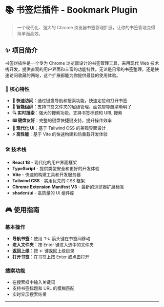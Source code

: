 # 📚 书签烂插件 - Bookmark Plugin

> 一个现代化、强大的 Chrome 浏览器书签管理扩展，让你的书签管理变得简单而高效。

## ✨ 项目简介

书签烂插件是一个专为 Chrome 浏览器设计的书签管理工具，采用现代 Web 技术栈开发，提供直观的用户界面和丰富的功能特性。无论是日常的书签整理，还是快速访问收藏的网站，这个扩展都能为你提供最佳的使用体验。

### 🎯 核心特性

- **🚀 快速访问**：通过键盘导航和搜索功能，快速定位和打开书签
- **📁 智能组织**：支持书签文件夹的层级管理，面包屑导航清晰明了
- **🔍 实时搜索**：强大的搜索功能，支持书签标题和 URL 搜索
- **⌨️ 键盘友好**：完整的键盘快捷键支持，提升操作效率
- **🎨 现代化 UI**：基于 Tailwind CSS 的美观界面设计
- **⚡ 高性能**：基于 Vite 的快速构建和热重载开发体验

### 🛠️ 技术栈

- **React 18** - 现代化的用户界面框架
- **TypeScript** - 提供类型安全和更好的开发体验
- **Vite** - 快速的构建工具和开发服务器
- **Tailwind CSS** - 实用优先的 CSS 框架
- **Chrome Extension Manifest V3** - 最新的浏览器扩展标准
- **shadcn/ui** - 高质量的 UI 组件库

## 🎮 使用指南

### 基本操作

- **导航书签**：使用 ↑↓ 箭头键在书签间移动
- **进入文件夹**：按 Enter 键进入选中的文件夹
- **返回上级**：按 ← 键返回上级目录
- **打开书签**：在书签上按 Enter 或点击打开

### 搜索功能

- 在搜索框中输入关键词
- 支持书签标题和 URL 的模糊匹配
- 实时显示搜索结果

---
